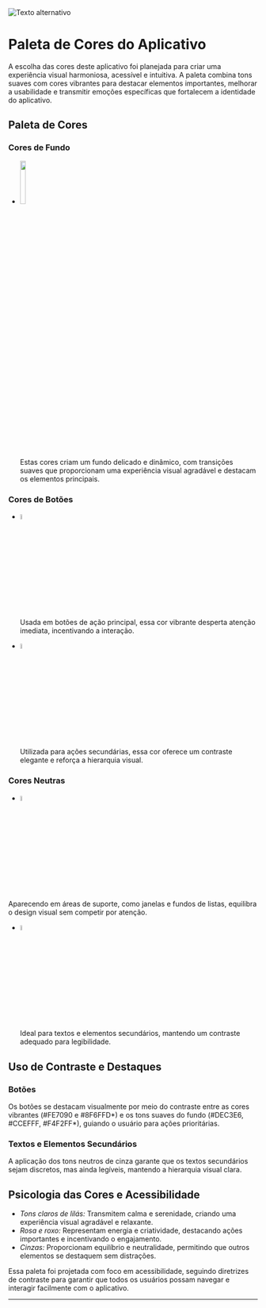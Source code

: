 <img src="https://i.postimg.cc/9fFGG5yk/Captura-de-tela-2024-12-02-222457.png" alt="Texto alternativo">

# Paleta de Cores do Aplicativo

A escolha das cores deste aplicativo foi planejada para criar uma experiência visual harmoniosa, acessível e intuitiva. A paleta combina tons suaves com cores vibrantes para destacar elementos importantes, melhorar a usabilidade e transmitir emoções específicas que fortalecem a identidade do aplicativo.


## Paleta de Cores

### Cores de Fundo
- <img src="https://i.postimg.cc/RVpXb7zP/Captura-de-tela-2024-12-03-002320.png" style="width:15%; height:auto;"/> 

  Estas cores criam um fundo delicado e dinâmico, com transições suaves que proporcionam uma experiência visual agradável e destacam os elementos principais.

### Cores de Botões
- <img src="https://i.postimg.cc/C5pr4D9v/Captura-de-tela-2024-12-03-003129.png" style="width:5%; height:auto;"/>

   
  Usada em botões de ação principal, essa cor vibrante desperta atenção imediata, incentivando a interação.
  
- <img src="https://i.postimg.cc/ZRyHMcN8/Captura-de-tela-2024-12-03-005350.png " style="width:5%; height:auto;"/>

  Utilizada para ações secundárias, essa cor oferece um contraste elegante e reforça a hierarquia visual.

### Cores Neutras

-  <img src=" https://i.postimg.cc/15Q3j3F2/Captura-de-tela-2024-12-03-010924.png" style="width:5%; height:auto;"/>

  Aparecendo em áreas de suporte, como janelas e fundos de listas, equilibra o design visual sem competir por atenção.
  
- <img src="https://i.postimg.cc/15DXMNYL/Captura-de-tela-2024-12-03-011237.png " style="width:5%; height:auto;"/>

  Ideal para textos e elementos secundários, mantendo um contraste adequado para legibilidade.

## Uso de Contraste e Destaques

### Botões
Os botões se destacam visualmente por meio do contraste entre as cores vibrantes (#FE7090 e #8F6FFD*) e os tons suaves do fundo (#DEC3E6, #CCEFFF, #F4F2FF*), guiando o usuário para ações prioritárias.

### Textos e Elementos Secundários
A aplicação dos tons neutros de cinza garante que os textos secundários sejam discretos, mas ainda legíveis, mantendo a hierarquia visual clara.

## Psicologia das Cores e Acessibilidade
- *Tons claros de lilás:* Transmitem calma e serenidade, criando uma experiência visual agradável e relaxante.  
- *Rosa e roxo:* Representam energia e criatividade, destacando ações importantes e incentivando o engajamento.  
- *Cinzas:* Proporcionam equilíbrio e neutralidade, permitindo que outros elementos se destaquem sem distrações.  

Essa paleta foi projetada com foco em acessibilidade, seguindo diretrizes de contraste para garantir que todos os usuários possam navegar e interagir facilmente com o aplicativo.

---
